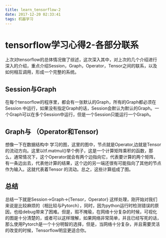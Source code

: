 ```yaml
---
title: learn_tensorflow-2
date: 2017-12-20 02:33:41
tags: 机器学习
---
```

# tensorflow学习心得2-各部分联系
上次对tensorflow的总体情况做了综述，这次深入其中，对上次的几个介绍进行深入的介绍，重点介绍Session，Graph，Operator，Tensor之间的联系，以及如何相互调用，形成一个完整的系统。
## Session与Graph
在每个tensorflow的程序里，都会有一张默认的Graph，所有的Graph都必须在Session 中运行，如果没有指定Graph的话，Session会默认为默认的Graph。一个Graph可以在多个Session中运行，但是一个Session只能运行一个Graph。
## Graph与 （Operator和Tensor)
想像一下在数据结构中 学习的图，这里的图中，节点就是Operator,边就是Tensor的流动方向。这里以tf.matmul()举个例子，这是一个计算矩阵乘积的函数，那么，通常情况下，这个Operator就会有两个边指向它，代表要计算的两个矩阵，有一条边出去，代表他计算的结果，这个边的另一端还很有可能指向了其他的节点作为输入。这就代表着Tensor 的流动。总之，这些计算组成了图。
## 总结
总结一下就是Session->Graph->{Tensor，Operator}
这样处理，刚开始对我们来说是比较麻烦的（相比较与Pytorch），同时，因为python运行时检测错误的原因，也给debug带来了困难。但是，瑕不掩瑜，在网络十分复杂的时候，可视化的图是十分清楚的，或者可以这样理解，如果网络非常简单，并且已经写死的话，那么使用Pytorch是一个十分明智的选择，但是，当网络十分复杂，并且需要灵活的改变的时候，Tensorflow明显更适合你。